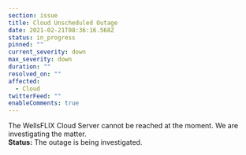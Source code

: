 ```yaml
---
section: issue
title: Cloud Unscheduled Outage
date: 2021-02-21T08:36:16.568Z
status: in_progress
pinned: ""
current_severity: down
max_severity: down
duration: ""
resolved_on: ""
affected:
  - Cloud
twitterFeed: ""
enableComments: true
---
```

The WellsFLIX Cloud Server cannot be reached at the moment. We are investigating the matter.
\
**Status:** The outage is being investigated.
